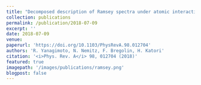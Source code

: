 ```yaml
---
title: "Decomposed description of Ramsey spectra under atomic interactions"
collection: publications
permalink: /publication/2018-07-09
excerpt: ''
date: 2018-07-09
venue: 
paperurl: 'https://doi.org/10.1103/PhysRevA.98.012704'
authors: 'R. Yanagimoto, N. Nemitz, F. Bregolin, H. Katori'
citation: '<i>Phys. Rev. A</i> 98, 012704 (2018)'
featured: true
imagepath: '/images/publications/ramsey.png'
blogpost: false
---
```

